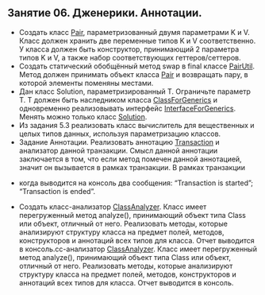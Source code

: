 ## Занятие 06. Дженерики. Аннотации.

*  Создать класс [Pair](https://github.com/alexkur80/PVTCourse2020/blob/master/src/com/myproject/lection09/Pair.java), параметризованный двумя параметрами K и V. Класс должен 
хранить две переменные типов K и V соответственно. У класса должен быть конструктор,
 принимающий 2 параметра типов K и V, а также набор соответствующих геттеров/сеттеров.
* Создать статический обобщённый метод swap в final классе [PairUtil](https://github.com/alexkur80/PVTCourse2020/blob/master/src/com/myproject/lection09/PairUtil.java). Метод должен принимать
 объект класса [Pair](https://github.com/alexkur80/PVTCourse2020/blob/master/src/com/myproject/lection09/Pair.java  ) и возвращать пару, в которой элементы поменяны местами. 
* Дан класс Solution, параметризированный T. Ограничьте параметр T. 
T должен быть наследником класса [ClassForGenerics](https://github.com/alexkur80/PVTCourse2020/blob/master/src/com/myproject/lection09/ClassForGenerics.java) и одновременно реализовывать интерфейс 
[InterfaceForGenerics](https://github.com/alexkur80/PVTCourse2020/blob/master/src/com/myproject/lection09/InterfaceForGenerics.java). Менять можно только класс [Solution](https://github.com/alexkur80/PVTCourse2020/blob/master/src/com/myproject/lection09/Solution.java).
*  Из задания 5.3 реализовать класс вычислитель для вещественных и целых типов данных,
 используя параметризацию классов.
*  Задание Аннотации. Реализовать аннотацию [Transaction](https://github.com/alexkur80/PVTCourse2020/blob/master/src/com/myproject/lection09/Transaction.java) и анализатор данной транзакции. 
Смысл данной аннотации заключается в том, что если метод помечен данной аннотацией, значит
 он вызывается в рамках транзакции. В рамках транзакции
 - когда выводится на консоль два сообщения: “Transaction is started”; “Transaction is ended”.
*  Создать класс-анализатор [ClassAnalyzer](https://github.com/alexkur80/PVTCourse2020/blob/master/src/com/myproject/lection09/ClassAnalyzer.java). Класс имеет перегруженный метод analyze(), 
принимающий объект типа Class или объект, отличный от него. Реализовать методы, которые 
анализируют структуру класса на предмет полей, методов, конструкторов и аннотаций всех 
типов для класса. Отчет выводится в консоль.сс-анализатор [ClassAnalyzer](https://github.com/alexkur80/PVTCourse2020/blob/master/src/com/myproject/lection09/ClassAnalyzer.java). Класс имеет 
перегруженный метод analyze(), принимающий объект типа Class или объект, отличный от 
него. Реализовать методы, которые анализируют структуру класса на предмет полей, методов, 
конструкторов и аннотаций всех типов для класса. Отчет выводится в консоль.